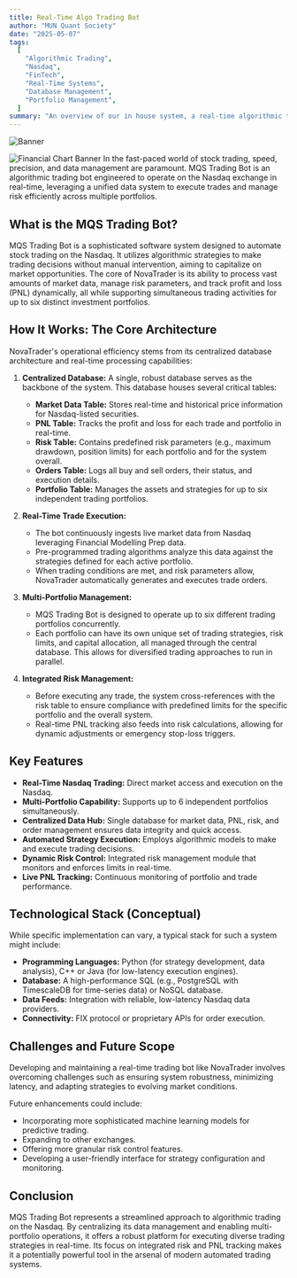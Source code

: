 ```yaml
---
title: Real-Time Algo Trading Bot
author: "MUN Quant Society"
date: "2025-05-07"
tags:
  [
    "Algorithmic Trading",
    "Nasdaq",
    "FinTech",
    "Real-Time Systems",
    "Database Management",
    "Portfolio Management",
  ]
summary: "An overview of our in house system, a real-time algorithmic trading bot designed using FMP data, capable of managing multiple portfolios simultaneously through a centralized data architecture."
---
```


![Banner](/article-list/our-trader/hero_placeholder.jpg)

![Financial Chart Banner](placeholder_banner_novatrader.jpg) In the fast-paced world of stock trading, speed, precision, and data management are paramount. MQS Trading Bot is an algorithmic trading bot engineered to operate on the Nasdaq exchange in real-time, leveraging a unified data system to execute trades and manage risk efficiently across multiple portfolios.

## What is the MQS Trading Bot?

MQS Trading Bot is a sophisticated software system designed to automate stock trading on the Nasdaq. It utilizes algorithmic strategies to make trading decisions without manual intervention, aiming to capitalize on market opportunities. The core of NovaTrader is its ability to process vast amounts of market data, manage risk parameters, and track profit and loss (PNL) dynamically, all while supporting simultaneous trading activities for up to six distinct investment portfolios.

## How It Works: The Core Architecture

NovaTrader's operational efficiency stems from its centralized database architecture and real-time processing capabilities:

1.  **Centralized Database:** A single, robust database serves as the backbone of the system. This database houses several critical tables:

    - **Market Data Table:** Stores real-time and historical price information for Nasdaq-listed securities.
    - **PNL Table:** Tracks the profit and loss for each trade and portfolio in real-time.
    - **Risk Table:** Contains predefined risk parameters (e.g., maximum drawdown, position limits) for each portfolio and for the system overall.
    - **Orders Table:** Logs all buy and sell orders, their status, and execution details.
    - **Portfolio Table:** Manages the assets and strategies for up to six independent trading portfolios.

2.  **Real-Time Trade Execution:**

    - The bot continuously ingests live market data from Nasdaq leveraging Financial Modelling Prep data.
    - Pre-programmed trading algorithms analyze this data against the strategies defined for each active portfolio.
    - When trading conditions are met, and risk parameters allow, NovaTrader automatically generates and executes trade orders.

3.  **Multi-Portfolio Management:**

    - MQS Trading Bot is designed to operate up to six different trading portfolios concurrently.
    - Each portfolio can have its own unique set of trading strategies, risk limits, and capital allocation, all managed through the central database. This allows for diversified trading approaches to run in parallel.

4.  **Integrated Risk Management:**
    - Before executing any trade, the system cross-references with the risk table to ensure compliance with predefined limits for the specific portfolio and the overall system.
    - Real-time PNL tracking also feeds into risk calculations, allowing for dynamic adjustments or emergency stop-loss triggers.

## Key Features

- **Real-Time Nasdaq Trading:** Direct market access and execution on the Nasdaq.
- **Multi-Portfolio Capability:** Supports up to 6 independent portfolios simultaneously.
- **Centralized Data Hub:** Single database for market data, PNL, risk, and order management ensures data integrity and quick access.
- **Automated Strategy Execution:** Employs algorithmic models to make and execute trading decisions.
- **Dynamic Risk Control:** Integrated risk management module that monitors and enforces limits in real-time.
- **Live PNL Tracking:** Continuous monitoring of portfolio and trade performance.

## Technological Stack (Conceptual)

While specific implementation can vary, a typical stack for such a system might include:

- **Programming Languages:** Python (for strategy development, data analysis), C++ or Java (for low-latency execution engines).
- **Database:** A high-performance SQL (e.g., PostgreSQL with TimescaleDB for time-series data) or NoSQL database.
- **Data Feeds:** Integration with reliable, low-latency Nasdaq data providers.
- **Connectivity:** FIX protocol or proprietary APIs for order execution.

## Challenges and Future Scope

Developing and maintaining a real-time trading bot like NovaTrader involves overcoming challenges such as ensuring system robustness, minimizing latency, and adapting strategies to evolving market conditions.

Future enhancements could include:

- Incorporating more sophisticated machine learning models for predictive trading.
- Expanding to other exchanges.
- Offering more granular risk control features.
- Developing a user-friendly interface for strategy configuration and monitoring.

## Conclusion

MQS Trading Bot represents a streamlined approach to algorithmic trading on the Nasdaq. By centralizing its data management and enabling multi-portfolio operations, it offers a robust platform for executing diverse trading strategies in real-time. Its focus on integrated risk and PNL tracking makes it a potentially powerful tool in the arsenal of modern automated trading systems.
